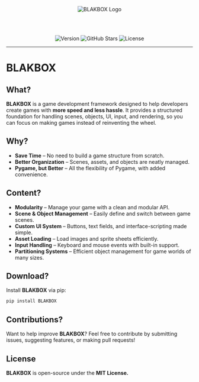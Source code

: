 <div align="center">

<img src="https://github.com/r3shape/BLAKBOX/blob/NIGHTBOX/blakbox/assets/images/logo-5x.png" alt="BLAKBOX Logo"/>

<br><br>

![Version](https://img.shields.io/pypi/v/BLAKBOX?style=for-the-badge&logo=pypi&logoColor=white&label=BLAKBOX&labelColor=black&color=white&link=https%3A%2F%2Fpypi.org%2Fproject%2FBLAKBOX%2F2025.0.2%2F)
![GitHub Stars](https://img.shields.io/github/stars/r3shape/BLAKBOX?style=for-the-badge&label=stars&labelColor=black&color=white)
![License](https://img.shields.io/badge/mit-badge?style=for-the-badge&logo=mit&logoColor=white&label=License&labelColor=black&color=white)

</div>

---

# BLAKBOX

## What?
**BLAKBOX** is a game development framework designed to help developers create games with **more speed and less hassle**. It provides a structured foundation for handling scenes, objects, UI, input, and rendering, so you can focus on making games instead of reinventing the wheel.

## Why?
- **Save Time** – No need to build a game structure from scratch.
- **Better Organization** – Scenes, assets, and objects are neatly managed.
- **Pygame, but Better** – All the flexibility of Pygame, with added convenience.

## Content?
- **Modularity** – Manage your game with a clean and modular API.
- **Scene & Object Management** – Easily define and switch between game scenes.
- **Custom UI System** – Buttons, text fields, and interface-scripting made simple.
- **Asset Loading** – Load images and sprite sheets efficiently.
- **Input Handling** – Keyboard and mouse events with built-in support.
- **Partitioning Systems** – Efficient object management for game worlds of many sizes.

## Download?
Install **BLAKBOX** via pip:

```sh
pip install BLAKBOX
```

## Contributions?  
Want to help improve **BLAKBOX**? Feel free to contribute by submitting issues, suggesting features, or making pull requests!  

## License  
**BLAKBOX** is open-source under the **MIT License.**
</div>
